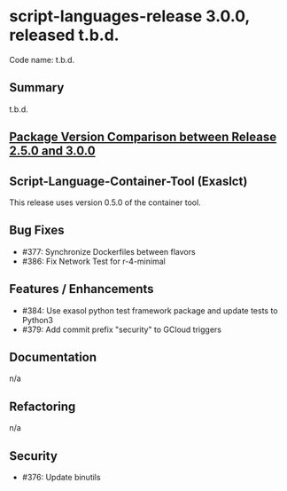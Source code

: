 # script-languages-release 3.0.0, released t.b.d.

Code name: t.b.d.

## Summary

t.b.d.

## [Package Version Comparison between Release 2.5.0 and 3.0.0](package_diffs/3.0.0/README.md)
  
## Script-Language-Container-Tool (Exaslct)

This release uses version 0.5.0 of the container tool.

## Bug Fixes

 - #377: Synchronize Dockerfiles between flavors
 - #386: Fix Network Test for r-4-minimal

## Features / Enhancements

 - #384: Use exasol python test framework package and update tests to Python3
 - #379: Add commit prefix "security" to GCloud triggers

## Documentation
n/a

## Refactoring

 n/a

## Security

 - #376: Update binutils
